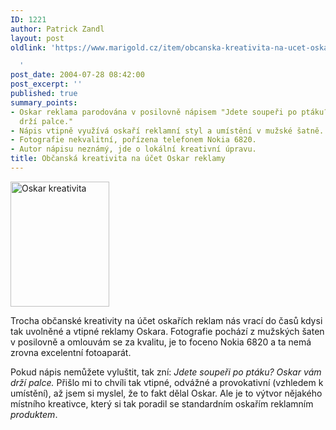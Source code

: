 ```yaml
---
ID: 1221
author: Patrick Zandl
layout: post
oldlink: 'https://www.marigold.cz/item/obcanska-kreativita-na-ucet-oskar-reklamy

  '
post_date: 2004-07-28 08:42:00
post_excerpt: ''
published: true
summary_points:
- Oskar reklama parodována v posilovně nápisem "Jdete soupeři po ptáku? Oskar vám
  drží palce."
- Nápis vtipně využívá oskaří reklamní styl a umístění v mužské šatně.
- Fotografie nekvalitní, pořízena telefonem Nokia 6820.
- Autor nápisu neznámý, jde o lokální kreativní úpravu.
title: Občanská kreativita na účet Oskar reklamy
---
```


<div class="rightbox">  <img src="/wp-content/uploads/20040728-oskar-business.jpg" alt="Oskar kreativita" width="158" height="200" /></div>
<p>
Trocha občanské kreativity na účet oskařích reklam nás vrací do časů kdysi tak uvolněné a vtipné reklamy Oskara. Fotografie pochází z mužských šaten v posilovně a omlouvám se za kvalitu, je to foceno Nokia 6820 a ta nemá zrovna excelentní fotoaparát. </p>

<p>
Pokud nápis nemůžete vyluštit, tak zní:<i> Jdete soupeři po ptáku? Oskar vám drží palce.  </i> Přišlo mi to chvíli tak vtipné, odvážné a provokativní (vzhledem k umístění), až jsem si myslel, že to fakt dělal Oskar. Ale je to výtvor nějakého místního kreativce, který si tak poradil se standardním oskařím reklamním <i>produktem</i>.
</p>